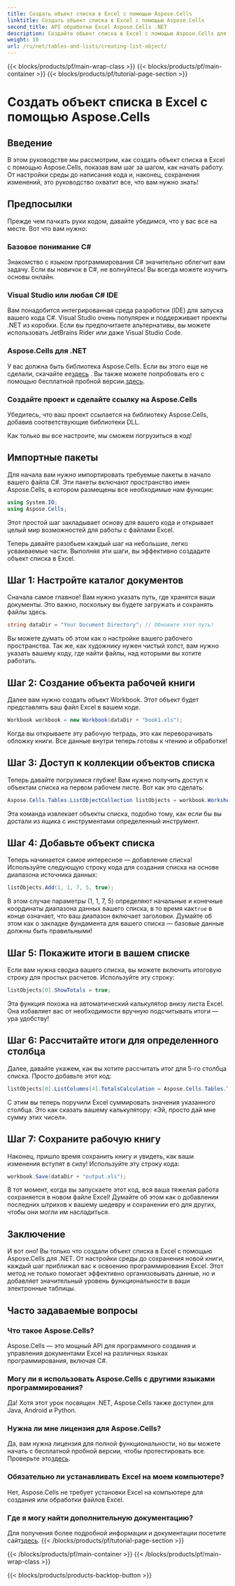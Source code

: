 ```yaml
---
title: Создать объект списка в Excel с помощью Aspose.Cells
linktitle: Создать объект списка в Excel с помощью Aspose.Cells
second_title: API обработки Excel Aspose.Cells .NET
description: Создайте объект списка в Excel с помощью Aspose.Cells для .NET с этим подробным руководством. Освойте простое управление данными и вычисления.
weight: 10
url: /ru/net/tables-and-lists/creating-list-object/
---
```


{{< blocks/products/pf/main-wrap-class >}}
{{< blocks/products/pf/main-container >}}
{{< blocks/products/pf/tutorial-page-section >}}

# Создать объект списка в Excel с помощью Aspose.Cells

## Введение

В этом руководстве мы рассмотрим, как создать объект списка в Excel с помощью Aspose.Cells, показав вам шаг за шагом, как начать работу. От настройки среды до написания кода и, наконец, сохранения изменений, это руководство охватит все, что вам нужно знать!

## Предпосылки

Прежде чем пачкать руки кодом, давайте убедимся, что у вас все на месте. Вот что вам нужно:

### Базовое понимание C#
Знакомство с языком программирования C# значительно облегчит вам задачу. Если вы новичок в C#, не волнуйтесь! Вы всегда можете изучить основы онлайн.

### Visual Studio или любая C# IDE
Вам понадобится интегрированная среда разработки (IDE) для запуска вашего кода C#. Visual Studio очень популярен и поддерживает проекты .NET из коробки. Если вы предпочитаете альтернативы, вы можете использовать JetBrains Rider или даже Visual Studio Code.

### Aspose.Cells для .NET
 У вас должна быть библиотека Aspose.Cells. Если вы этого еще не сделали, скачайте ее[здесь](https://releases.aspose.com/cells/net/) . Вы также можете попробовать его с помощью бесплатной пробной версии.[здесь](https://releases.aspose.com/).

### Создайте проект и сделайте ссылку на Aspose.Cells
Убедитесь, что ваш проект ссылается на библиотеку Aspose.Cells, добавив соответствующие библиотеки DLL.

Как только вы все настроите, мы сможем погрузиться в код!

## Импортные пакеты

Для начала вам нужно импортировать требуемые пакеты в начало вашего файла C#. Эти пакеты включают пространство имен Aspose.Cells, в котором размещены все необходимые нам функции:

```csharp
using System.IO;
using Aspose.Cells;
```

Этот простой шаг закладывает основу для вашего кода и открывает целый мир возможностей для работы с файлами Excel.

Теперь давайте разобьем каждый шаг на небольшие, легко усваиваемые части. Выполняя эти шаги, вы эффективно создадите объект списка в Excel.

## Шаг 1: Настройте каталог документов

Сначала самое главное! Вам нужно указать путь, где хранятся ваши документы. Это важно, поскольку вы будете загружать и сохранять файлы здесь. 

```csharp
string dataDir = "Your Document Directory"; // Обновите этот путь!
```

Вы можете думать об этом как о настройке вашего рабочего пространства. Так же, как художнику нужен чистый холст, вам нужно указать вашему коду, где найти файлы, над которыми вы хотите работать.

## Шаг 2: Создание объекта рабочей книги

Далее вам нужно создать объект Workbook. Этот объект будет представлять ваш файл Excel в вашем коде. 

```csharp
Workbook workbook = new Workbook(dataDir + "book1.xls");
```

Когда вы открываете эту рабочую тетрадь, это как переворачивать обложку книги. Все данные внутри теперь готовы к чтению и обработке!

## Шаг 3: Доступ к коллекции объектов списка

Теперь давайте погрузимся глубже! Вам нужно получить доступ к объектам списка на первом рабочем листе. Вот как это сделать:

```csharp
Aspose.Cells.Tables.ListObjectCollection listObjects = workbook.Worksheets[0].ListObjects;
```

Эта команда извлекает объекты списка, подобно тому, как если бы вы достали из ящика с инструментами определенный инструмент. 

## Шаг 4: Добавьте объект списка

Теперь начинается самое интересное — добавление списка! Используйте следующую строку кода для создания списка на основе диапазона источника данных:

```csharp
listObjects.Add(1, 1, 7, 5, true);
```

 В этом случае параметры (1, 1, 7, 5) определяют начальные и конечные координаты диапазона данных вашего списка, в то время как`true` в конце означает, что ваш диапазон включает заголовки. Думайте об этом как о закладке фундамента для вашего списка — базовые данные должны быть правильными!

## Шаг 5: Покажите итоги в вашем списке

Если вам нужна сводка вашего списка, вы можете включить итоговую строку для простых расчетов. Используйте эту строку:

```csharp
listObjects[0].ShowTotals = true;
```

Эта функция похожа на автоматический калькулятор внизу листа Excel. Она избавляет вас от необходимости вручную подсчитывать итоги — ура удобству!

## Шаг 6: Рассчитайте итоги для определенного столбца

Далее, давайте укажем, как вы хотите рассчитать итог для 5-го столбца списка. Просто добавьте этот код:

```csharp
listObjects[0].ListColumns[4].TotalsCalculation = Aspose.Cells.Tables.TotalsCalculation.Sum; 
```

С этим вы теперь поручили Excel суммировать значения указанного столбца. Это как сказать вашему калькулятору: «Эй, просто дай мне сумму этих чисел».

## Шаг 7: Сохраните рабочую книгу

Наконец, пришло время сохранить книгу и увидеть, как ваши изменения вступят в силу! Используйте эту строку кода:

```csharp
workbook.Save(dataDir + "output.xls");
```

В тот момент, когда вы запускаете этот код, вся ваша тяжелая работа сохраняется в новом файле Excel! Думайте об этом как о добавлении последних штрихов к вашему шедевру и сохранении его для других, чтобы они могли им насладиться.

## Заключение

И вот оно! Вы только что создали объект списка в Excel с помощью Aspose.Cells для .NET. От настройки среды до сохранения новой книги, каждый шаг приближал вас к освоению программирования Excel. Этот метод не только помогает эффективно организовывать данные, но и добавляет значительный уровень функциональности в ваши электронные таблицы.

## Часто задаваемые вопросы

### Что такое Aspose.Cells?  
Aspose.Cells — это мощный API для программного создания и управления документами Excel на различных языках программирования, включая C#.

### Могу ли я использовать Aspose.Cells с другими языками программирования?  
Да! Хотя этот урок посвящен .NET, Aspose.Cells также доступен для Java, Android и Python.

### Нужна ли мне лицензия для Aspose.Cells?  
 Да, вам нужна лицензия для полной функциональности, но вы можете начать с бесплатной пробной версии, чтобы протестировать все. Проверьте это[здесь](https://releases.aspose.com/).

### Обязательно ли устанавливать Excel на моем компьютере?  
Нет, Aspose.Cells не требует установки Excel на компьютере для создания или обработки файлов Excel.

### Где я могу найти дополнительную документацию?  
 Для получения более подробной информации и документации посетите сайт[здесь](https://reference.aspose.com/cells/net/).
{{< /blocks/products/pf/tutorial-page-section >}}

{{< /blocks/products/pf/main-container >}}
{{< /blocks/products/pf/main-wrap-class >}}

{{< blocks/products/products-backtop-button >}}
